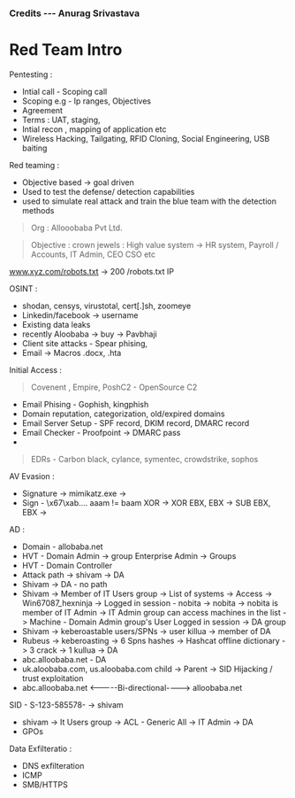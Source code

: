 ### Credits --- Anurag Srivastava 

# Red Team Intro 

Pentesting :

- Intial call - Scoping call 
- Scoping e.g - Ip ranges, Objectives 
- Agreement 
- Terms : UAT, staging, 
- Intial recon , mapping of application etc 
- Wireless Hacking, Tailgating, RFID Cloning, Social Engineering, USB baiting


Red teaming :

- Objective based -> goal driven
- Used to test the defense/ detection capabilities
- used to simulate real attack and train the blue team with the detection methods

> Org :  Allooobaba Pvt Ltd.

> Objective : crown jewels : High value system -> HR system, Payroll / Accounts, IT Admin, CEO CSO etc 

www.xyz.com/robots.txt -> 200 /robots.txt IP 

OSINT :

- shodan, censys, virustotal, cert[.]sh, zoomeye
- Linkedin/facebook -> username 
- Existing data leaks 
- recently Aloobaba -> buy -> Pavbhaji 
- Client site attacks - Spear phising, 
- Email -> Macros .docx, .hta

Initial Access  : 

>  Covenent , Empire, PoshC2 - OpenSource C2
- Email Phising - Gophish, kingphish
- Domain reputation, categorization, old/expired domains
- Email Server Setup - SPF record, DKIM record, DMARC record 
- Email Checker - Proofpoint -> DMARC pass 
- 
> EDRs - Carbon black, cylance, symentec, crowdstrike, sophos 


AV Evasion : 

- Signature -> mimikatz.exe -> 
- Sign - \x67\xab\....  aaam != baam XOR -> XOR EBX, EBX -> SUB EBX, EBX -> 


AD :

- Domain -  allobaba.net 
- HVT - Domain Admin -> group Enterprise Admin -> Groups
- HVT -  Domain Controller 
- Attack path -> shivam -> DA 
- Shivam -> DA - no path 
- Shivam -> Member of IT Users group -> List of systems -> Access -> Win67087_hexninja -> Logged in session - nobita -> nobita -> nobita is member of IT Admin -> IT Admin group can access machines in the list -> Machine - Domain Admin group's User Logged in session -> DA group 
- Shivam -> keberoastable users/SPNs -> user killua -> member of DA
- Rubeus -> keberoasting -> 6 Spns hashes -> Hashcat offline dictionary -> 3 crack -> 1 kullua -> DA 
- abc.alloobaba.net -  DA 
- uk.aloobaba.com, us.aloobaba.com child -> Parent -> SID Hijacking / trust exploitation 
- abc.alloobaba.net <-----Bi-directional----> alloobaba.net

SID - S-123-585578- -> shivam
- shivam -> It Users group -> ACL - Generic All -> IT Admin -> DA
- GPOs 


Data Exfilteratio :

- DNS exfilteration 
- ICMP 
- SMB/HTTPS
